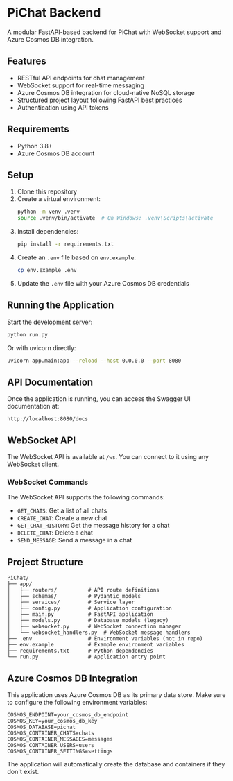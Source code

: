 # PiChat Backend

A modular FastAPI-based backend for PiChat with WebSocket support and Azure Cosmos DB integration.

## Features

- RESTful API endpoints for chat management
- WebSocket support for real-time messaging
- Azure Cosmos DB integration for cloud-native NoSQL storage
- Structured project layout following FastAPI best practices
- Authentication using API tokens

## Requirements

- Python 3.8+
- Azure Cosmos DB account

## Setup

1. Clone this repository
2. Create a virtual environment:
   ```bash
   python -m venv .venv
   source .venv/bin/activate  # On Windows: .venv\Scripts\activate
   ```
3. Install dependencies:
   ```bash
   pip install -r requirements.txt
   ```
4. Create an `.env` file based on `env.example`:
   ```bash
   cp env.example .env
   ```
5. Update the `.env` file with your Azure Cosmos DB credentials

## Running the Application

Start the development server:

```bash
python run.py
```

Or with uvicorn directly:

```bash
uvicorn app.main:app --reload --host 0.0.0.0 --port 8080
```

## API Documentation

Once the application is running, you can access the Swagger UI documentation at:

```
http://localhost:8080/docs
```

## WebSocket API

The WebSocket API is available at `/ws`. You can connect to it using any WebSocket client.

### WebSocket Commands

The WebSocket API supports the following commands:

- `GET_CHATS`: Get a list of all chats
- `CREATE_CHAT`: Create a new chat
- `GET_CHAT_HISTORY`: Get the message history for a chat
- `DELETE_CHAT`: Delete a chat
- `SEND_MESSAGE`: Send a message in a chat

## Project Structure

```
PiChat/
├── app/
│   ├── routers/          # API route definitions
│   ├── schemas/          # Pydantic models
│   ├── services/         # Service layer
│   ├── config.py         # Application configuration
│   ├── main.py           # FastAPI application
│   ├── models.py         # Database models (legacy)
│   ├── websocket.py      # WebSocket connection manager
│   └── websocket_handlers.py  # WebSocket message handlers
├── .env                  # Environment variables (not in repo)
├── env.example           # Example environment variables
├── requirements.txt      # Python dependencies
└── run.py                # Application entry point
```

## Azure Cosmos DB Integration

This application uses Azure Cosmos DB as its primary data store. Make sure to configure the following environment variables:

```
COSMOS_ENDPOINT=your_cosmos_db_endpoint
COSMOS_KEY=your_cosmos_db_key
COSMOS_DATABASE=pichat
COSMOS_CONTAINER_CHATS=chats
COSMOS_CONTAINER_MESSAGES=messages
COSMOS_CONTAINER_USERS=users
COSMOS_CONTAINER_SETTINGS=settings
```

The application will automatically create the database and containers if they don't exist. 